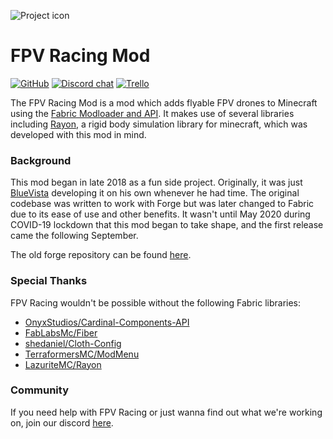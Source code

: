 ![Project icon](https://raw.githubusercontent.com/ethanejohnsons/FPV-Racing-Mod-Fabric/master/src/main/resources/assets/images/logo.png)

# FPV Racing Mod

[![GitHub](https://img.shields.io/github/license/LazuriteMC/Rayon?color=A31F34&label=License&labelColor=8A8B8C)](https://github.com/LazuriteMC/FPV-Racing-Mod-Fabric/blob/development/LICENSE)
[![Discord chat](https://img.shields.io/badge/chat%20on-discord-7289DA)](https://discord.gg/NNPPHN7b3P)
[![Trello](https://img.shields.io/static/v1?label=Trello&message=Board&color=FFFFFF&logo=Trello&labelColor=0052CC)](https://trello.com/b/naSFhSWz/fpv-racing-mod)

The FPV Racing Mod is a mod which adds flyable FPV drones to Minecraft using the [Fabric Modloader and API](https://fabricmc.net/). It makes
use of several libraries including [Rayon](https://github.com/lazuritemc/rayon), a rigid body simulation library for minecraft, which was
developed with this mod in mind.

### Background
This mod began in late 2018 as a fun side project. Originally, it was just [BlueVista](https://github.com/ethanejohnsons) developing it
on his own whenever he had time. The original codebase was written to work with Forge but was later changed to Fabric due to its ease
of use and other benefits. It wasn't until May 2020 during COVID-19 lockdown that this mod began to take shape, and the first release came
the following September.

The old forge repository can be found [here](https://github.com/ethanejohnsons/FPV-Racing-Mod).

### Special Thanks
FPV Racing wouldn't be possible without the following Fabric libraries:
* [OnyxStudios/Cardinal-Components-API](https://github.com/OnyxStudios/Cardinal-Components-API)
* [FabLabsMc/Fiber](https://github.com/FabLabsMC/fiber)
* [shedaniel/Cloth-Config](https://github.com/shedaniel/cloth-config)
* [TerraformersMC/ModMenu](https://github.com/TerraformersMC/ModMenu)
* [LazuriteMC/Rayon](https://github.com/LazuriteMC/Rayon)

### Community
If you need help with FPV Racing or just wanna find out what we're working on, join our discord [here](https://discord.gg/efCMR7U).
